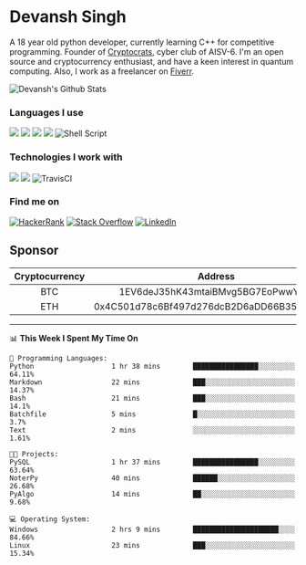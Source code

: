 # Devansh Singh

A 18 year old python developer, currently learning C++ for competitive programming. Founder of [Cryptocrats](https://github.com/crypto-crats), cyber club of AISV-6. I'm an open source and cryptocurrency enthusiast, and have a keen interest in quantum computing. Also, I work as a freelancer on [Fiverr](https://www.fiverr.com/devansh3712).


![Devansh's Github Stats](https://github-readme-stats.vercel.app/api?username=Devansh3712&show_icons=true&theme=dracula)


### Languages I use

<img src="https://img.shields.io/badge/python%20-%2314354C.svg?&style=for-the-badge&logo=python&logoColor=white"/> <img src="https://img.shields.io/badge/c++%20-%2300599C.svg?&style=for-the-badge&logo=c%2B%2B&ogoColor=white"/> <img src="https://img.shields.io/badge/markdown-%23000000.svg?&style=for-the-badge&logo=markdown&logoColor=white"/> <img src="https://camo.githubusercontent.com/4524c09f8c821218b3c602e3e5a222ce00c290c2f87e264b40f398a6b486bd91/68747470733a2f2f696d672e736869656c64732e696f2f62616467652f6d7973716c2d2532333030303030662e7376673f267374796c653d666f722d7468652d6261646765266c6f676f3d6d7973716c266c6f676f436f6c6f723d7768697465"/> <img alt="Shell Script" src="https://img.shields.io/badge/shell_script%20-%23121011.svg?&style=for-the-badge&logo=gnu-bash&logoColor=white"/>


### Technologies I work with

<img src="https://img.shields.io/badge/git%20-%23F05033.svg?&style=for-the-badge&logo=git&logoColor=white"/> <img src="https://img.shields.io/badge/github%20-%23121011.svg?&style=for-the-badge&logo=github&logoColor=white"/> <img alt="TravisCI" src="https://img.shields.io/badge/travisci%20-%232B2F33.svg?&style=for-the-badge&logo=travis&logoColor=white"/>


### Find me on

<a href="https://www.hackerrank.com/devanshamity"><img alt="HackerRank" src="https://img.shields.io/badge/-Hackerrank-2EC866?style=for-the-badge&logo=HackerRank&logoColor=white"/></a> <a href="https://stackoverflow.com/users/13722027/devansh-singh"><img alt="Stack Overflow" src="https://img.shields.io/badge/-Stack%20overflow-FE7A16?style=for-the-badge&logo=stack-overflow&logoColor=white"/></a> 	<a href = "https://www.linkedin.com/in/devanshsingh3/"><img alt="LinkedIn" src="https://img.shields.io/badge/linkedin%20-%230077B5.svg?&style=for-the-badge&logo=linkedin&logoColor=white"/></a>


## Sponsor

|Cryptocurrency|Address|
|:------------:|:-----:|
|BTC|1EV6deJ35hK43mtaiBMvg5BG7EoPwwYtZq|
|ETH|0x4C501d78c6Bf497d276dcB2D6aDD66B351CcDb85|

---

<!--START_SECTION:waka-->
📊 **This Week I Spent My Time On** 

```text
💬 Programming Languages: 
Python                   1 hr 38 mins        ████████████████░░░░░░░░░   64.11% 
Markdown                 22 mins             ███░░░░░░░░░░░░░░░░░░░░░░   14.37% 
Bash                     21 mins             ███░░░░░░░░░░░░░░░░░░░░░░   14.1% 
Batchfile                5 mins              █░░░░░░░░░░░░░░░░░░░░░░░░   3.7% 
Text                     2 mins              ░░░░░░░░░░░░░░░░░░░░░░░░░   1.61%

🐱‍💻 Projects: 
PySQL                    1 hr 37 mins        ████████████████░░░░░░░░░   63.64% 
NoterPy                  40 mins             ██████░░░░░░░░░░░░░░░░░░░   26.68% 
PyAlgo                   14 mins             ██░░░░░░░░░░░░░░░░░░░░░░░   9.68%

💻 Operating System: 
Windows                  2 hrs 9 mins        █████████████████████░░░░   84.66% 
Linux                    23 mins             ███░░░░░░░░░░░░░░░░░░░░░░   15.34%

```


<!--END_SECTION:waka-->
